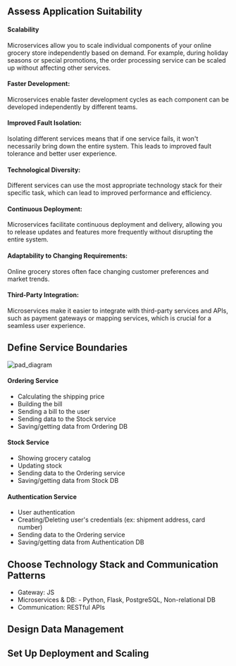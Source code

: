## Assess Application Suitability

#### Scalability
Microservices allow you to scale individual components of your online grocery store independently based on demand. For example, during holiday seasons or special promotions, the order processing service can be scaled up without affecting other services.

#### Faster Development: 
Microservices enable faster development cycles as each component can be developed independently by different teams.

#### Improved Fault Isolation: 
Isolating different services means that if one service fails, it won't necessarily bring down the entire system. This leads to improved fault tolerance and better user experience.

#### Technological Diversity: 
Different services can use the most appropriate technology stack for their specific task, which can lead to improved performance and efficiency.

#### Continuous Deployment: 
Microservices facilitate continuous deployment and delivery, allowing you to release updates and features more frequently without disrupting the entire system.

#### Adaptability to Changing Requirements: 
Online grocery stores often face changing customer preferences and market trends.

#### Third-Party Integration:
Microservices make it easier to integrate with third-party services and APIs, such as payment gateways or mapping services, which is crucial for a seamless user experience.

## Define Service Boundaries
![pad_diagram](https://github.com/siorkis/PAD/assets/10360165/d521aabd-3479-4713-ae22-da5cbb4d2751)

#### Ordering Service
- Calculating the shipping price
- Building the bill 
- Sending a bill to the user
- Sending data to the Stock service
- Saving/getting data from Ordering DB

#### Stock Service
- Showing grocery catalog
- Updating stock
- Sending data to the Ordering service 
- Saving/getting data from Stock DB

#### Authentication Service
- User authentication
- Creating/Deleting user's credentials (ex: shipment address, card number)
- Sending data to the Ordering service
- Saving/getting data from Authentication DB

## Choose Technology Stack and Communication Patterns
- Gateway: JS
- Microservices & DB: - Python, Flask, PostgreSQL, Non-relational DB
- Communication: RESTful APIs

## Design Data Management


## Set Up Deployment and Scaling
